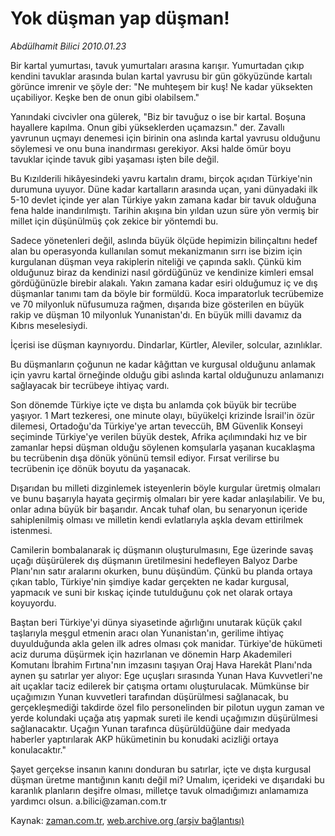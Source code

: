 # Yok düşman yap düşman!

*Abdülhamit Bilici 2010.01.23*

<tr><td class="metin" colspan="2" style="padding-top: 20px; padding-left: 5px; ">Bir kartal yumurtası, tavuk yumurtaları arasına karışır. Yumurtadan çıkıp kendini tavuklar arasında bulan kartal yavrusu bir gün gökyüzünde kartalı görünce imrenir ve şöyle der: "Ne muhteşem bir kuş! Ne kadar yüksekten uçabiliyor. Keşke ben de onun gibi olabilsem."</td></tr><tr><td class="metin" colspan="2" style="padding-top: 20px; padding-left: 5px; "><p>Yanındaki civcivler ona gülerek, "Biz bir tavuğuz o ise bir kartal. Boşuna hayallere kapılma. Onun gibi yükseklerden uçamazsın." der. Zavallı yavrunun uçmayı denemesi için birinin ona aslında kartal yavrusu olduğunu söylemesi ve onu buna inandırması gerekiyor. Aksi halde ömür boyu tavuklar içinde tavuk gibi yaşaması işten bile değil.
<p>	Bu Kızılderili hikâyesindeki yavru kartalın dramı, birçok açıdan Türkiye'nin durumuna uyuyor. Düne kadar kartalların arasında uçan, yani dünyadaki ilk 5-10 devlet içinde yer alan Türkiye yakın zamana kadar bir tavuk olduğuna fena halde inandırılmıştı. Tarihin akışına bin yıldan uzun süre yön vermiş bir millet için düşünülmüş çok zekice bir yöntemdi bu.
<p>	Sadece yönetenleri değil, aslında büyük ölçüde hepimizin bilinçaltını hedef alan bu operasyonda kullanılan somut mekanizmanın sırrı ise bizim için kurgulanan düşman veya rakiplerin niteliği ve çapında saklı. Çünkü kim olduğunuz biraz da kendinizi nasıl gördüğünüz ve kendinize kimleri emsal gördüğünüzle birebir alakalı. Yakın zamana kadar esiri olduğumuz iç ve dış düşmanlar tanımı tam da böyle bir formüldü. Koca imparatorluk tecrübemize ve 70 milyonluk nüfusumuza rağmen, dışarıda bize gösterilen en büyük rakip ve düşman 10 milyonluk Yunanistan'dı. En büyük milli davamız da Kıbrıs meselesiydi. 
<p>	İçerisi ise düşman kaynıyordu. Dindarlar, Kürtler, Aleviler, solcular, azınlıklar.
<p>     Bu düşmanların çoğunun ne kadar kâğıttan ve kurgusal olduğunu anlamak için yavru kartal örneğinde olduğu gibi aslında kartal olduğunuzu anlamanızı sağlayacak bir tecrübeye ihtiyaç vardı.
<p>	Son dönemde Türkiye içte ve dışta bu anlamda çok büyük bir tecrübe yaşıyor. 1 Mart tezkeresi, one minute olayı, büyükelçi krizinde İsrail'in özür dilemesi, Ortadoğu'da Türkiye'ye artan teveccüh, BM Güvenlik Konseyi seçiminde Türkiye'ye verilen büyük destek, Afrika açılımındaki hız ve bir zamanlar hepsi düşman olduğu söylenen komşularla yaşanan kucaklaşma bu tecrübenin dışa dönük yönünü temsil ediyor. Fırsat verilirse bu tecrübenin içe dönük boyutu da yaşanacak.
<p>     Dışarıdan bu milleti dizginlemek isteyenlerin böyle kurgular üretmiş olmaları ve bunu başarıyla hayata geçirmiş olmaları bir yere kadar anlaşılabilir. Ve bu, onlar adına büyük bir başarıdır. Ancak tuhaf olan, bu senaryonun içeride sahiplenilmiş olması ve milletin kendi evlatlarıyla aşkla devam ettirilmek istenmesi.
<p>	Camilerin bombalanarak iç düşmanın oluşturulmasını, Ege üzerinde savaş uçağı düşürülerek dış düşmanın üretilmesini hedefleyen Balyoz Darbe Planı'nın satır aralarını okurken, bunu düşündüm. Çünkü bu planda ortaya çıkan tablo, Türkiye'nin şimdiye kadar gerçekten ne kadar kurgusal, yapmacık ve suni bir kıskaç içinde tutulduğunu çok net olarak ortaya koyuyordu.
<p>	Baştan beri Türkiye'yi dünya siyasetinde ağırlığını unutarak küçük çakıl taşlarıyla meşgul etmenin aracı olan Yunanistan'ın, gerilime ihtiyaç duyulduğunda akla gelen ilk adres olması çok manidar. Türkiye'de hükümeti aciz duruma düşürmek için hazırlanan ve dönemin Harp Akademileri Komutanı İbrahim Fırtına'nın imzasını taşıyan Oraj Hava Harekât Planı'nda aynen şu satırlar yer alıyor: Ege uçuşları sırasında Yunan Hava Kuvvetleri'ne ait uçaklar taciz edilerek bir çatışma ortamı oluşturulacak. Mümkünse bir uçağımızın Yunan kuvvetleri tarafından düşürülmesi sağlanacak, bu gerçekleşmediği takdirde özel filo personelinden bir pilotun uygun zaman ve yerde kolundaki uçağa atış yapmak sureti ile kendi uçağımızın düşürülmesi sağlanacaktır. Uçağın Yunan tarafınca düşürüldüğüne dair medyada haberler yaptırılarak AKP hükümetinin bu konudaki acizliği ortaya konulacaktır." 
<p>	Şayet gerçekse insanın kanını donduran bu satırlar, içte ve dışta kurgusal düşman üretme mantığının kanıtı değil mi? Umalım, içerideki ve dışarıdaki bu karanlık planların deşifre olması, milletçe tavuk olmadığımızı anlamamıza yardımcı olsun.  a.bilici@zaman.com.tr<br/></p></p></p></p></p></p></p></p></p></p></td></tr>

Kaynak: [zaman.com.tr](http://zaman.com.tr/yazar.do?yazino=943669), [web.archive.org (arşiv bağlantısı)](http://web.archive.org/web/20100330010945/http://www.zaman.com.tr:80/yazar.do?yazino=943669)
